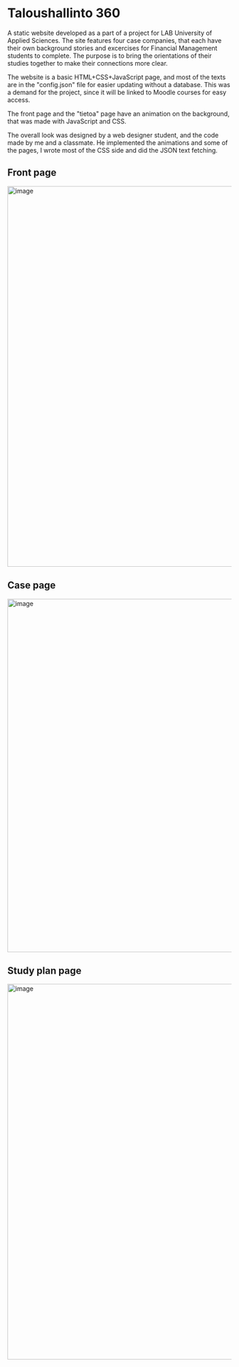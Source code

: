 # Taloushallinto 360

A static website developed as a part of a project for LAB University of Applied Sciences.
The site features four case companies, that each have their own background stories and excercises for Financial Management students to complete. The purpose is to bring the orientations of their studies together to make their connections more clear.

The website is a basic HTML+CSS+JavaScript page, and most of the texts are in the "config.json" file for easier updating without a database. This was a demand for the project, since it will be linked to Moodle courses for easy access.

The front page and the "tietoa" page have an animation on the background, that was made with JavaScript and CSS.

The overall look was designed by a web designer student, and the code made by me and a classmate.
He implemented the animations and some of the pages, I wrote  most of the CSS side and did the JSON text fetching.

## Front page
<img width="1858" height="853" alt="image" src="https://github.com/user-attachments/assets/b62281b9-e4ff-4112-a4ff-6106224ad782" />

## Case page
<img width="1674" height="792" alt="image" src="https://github.com/user-attachments/assets/e72e9af8-c303-4435-b068-17384c81707a" />

## Study plan page
<img width="1704" height="842" alt="image" src="https://github.com/user-attachments/assets/d7cb3dbb-3e05-436a-a9e1-0c186d153184" />

